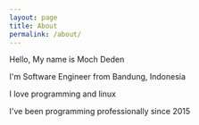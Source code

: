 ```yaml
---
layout: page
title: About
permalink: /about/
---
```


Hello, My name is Moch Deden

I'm Software Engineer from Bandung, Indonesia

I love programming and linux

I've been programming professionally since 2015
